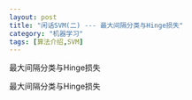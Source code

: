 ```yaml
---
layout: post
title: "闲话SVM(二) --- 最大间隔分类与Hinge损失"
category: "机器学习"
tags: [算法介绍,SVM]
---
```



最大间隔分类与Hinge损失
<!--more-->

最大间隔分类与Hinge损失

